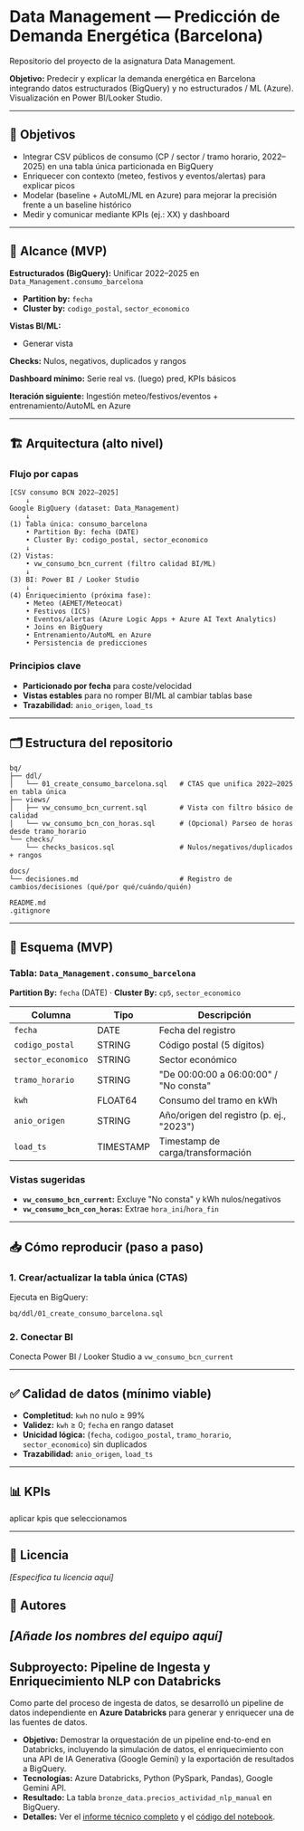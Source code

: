 # Data Management — Predicción de Demanda Energética (Barcelona)

Repositorio del proyecto de la asignatura Data Management.

**Objetivo:** Predecir y explicar la demanda energética en Barcelona integrando datos estructurados (BigQuery) y no estructurados / ML (Azure). Visualización en Power BI/Looker Studio.

---

## 🎯 Objetivos

- Integrar CSV públicos de consumo (CP / sector / tramo horario, 2022–2025) en una tabla única particionada en BigQuery
- Enriquecer con contexto (meteo, festivos y eventos/alertas) para explicar picos
- Modelar (baseline + AutoML/ML en Azure) para mejorar la precisión frente a un baseline histórico
- Medir y comunicar mediante KPIs (ej.: XX) y dashboard

---

## 🧩 Alcance (MVP)

**Estructurados (BigQuery):** Unificar 2022–2025 en `Data_Management.consumo_barcelona` 
- **Partition by:** `fecha`
- **Cluster by:** `codigo_postal`, `sector_economico`

**Vistas BI/ML:**
- Generar vista

**Checks:** Nulos, negativos, duplicados y rangos

**Dashboard mínimo:** Serie real vs. (luego) pred, KPIs básicos

**Iteración siguiente:** Ingestión meteo/festivos/eventos + entrenamiento/AutoML en Azure

---

## 🏗️ Arquitectura (alto nivel)

### Flujo por capas

```
[CSV consumo BCN 2022–2025] 
    ↓
Google BigQuery (dataset: Data_Management)
    ↓
(1) Tabla única: consumo_barcelona
    • Partition By: fecha (DATE)
    • Cluster By: codigo_postal, sector_economico
    ↓
(2) Vistas:
    • vw_consumo_bcn_current (filtro calidad BI/ML)
    ↓
(3) BI: Power BI / Looker Studio
    ↓
(4) Enriquecimiento (próxima fase):
    • Meteo (AEMET/Meteocat)
    • Festivos (ICS)
    • Eventos/alertas (Azure Logic Apps + Azure AI Text Analytics)
    • Joins en BigQuery
    • Entrenamiento/AutoML en Azure
    • Persistencia de predicciones
```

### Principios clave

- **Particionado por fecha** para coste/velocidad
- **Vistas estables** para no romper BI/ML al cambiar tablas base
- **Trazabilidad:** `anio_origen`, `load_ts`

---

## 🗂️ Estructura del repositorio

```
bq/
├── ddl/
│   └── 01_create_consumo_barcelona.sql   # CTAS que unifica 2022–2025 en tabla única
├── views/
│   ├── vw_consumo_bcn_current.sql        # Vista con filtro básico de calidad
│   └── vw_consumo_bcn_con_horas.sql      # (Opcional) Parseo de horas desde tramo_horario
└── checks/
    └── checks_basicos.sql                # Nulos/negativos/duplicados + rangos

docs/
└── decisiones.md                         # Registro de cambios/decisiones (qué/por qué/cuándo/quién)

README.md
.gitignore
```


---

## 🧱 Esquema (MVP)

### Tabla: `Data_Management.consumo_barcelona`

**Partition By:** `fecha` (DATE) · **Cluster By:** `cp5`, `sector_economico`

| Columna | Tipo | Descripción |
|---------|------|-------------|
| `fecha` | DATE | Fecha del registro |
| `codigo_postal` | STRING | Código postal (5 dígitos) |
| `sector_economico` | STRING | Sector económico |
| `tramo_horario` | STRING | "De 00:00:00 a 06:00:00" / "No consta" |
| `kwh` | FLOAT64 | Consumo del tramo en kWh |
| `anio_origen` | STRING | Año/origen del registro (p. ej., "2023") |
| `load_ts` | TIMESTAMP | Timestamp de carga/transformación |

### Vistas sugeridas

- **`vw_consumo_bcn_current`:** Excluye "No consta" y kWh nulos/negativos
- **`vw_consumo_bcn_con_horas`:** Extrae `hora_ini`/`hora_fin`

---

## 📥 Cómo reproducir (paso a paso)

### 1. Crear/actualizar la tabla única (CTAS)

Ejecuta en BigQuery: 

```bash
bq/ddl/01_create_consumo_barcelona.sql
```

### 2. Conectar BI

Conecta Power BI / Looker Studio a `vw_consumo_bcn_current`

---

## ✅ Calidad de datos (mínimo viable)

- **Completitud:** `kwh` no nulo ≥ 99%
- **Validez:** `kwh` ≥ 0; `fecha` en rango dataset
- **Unicidad lógica:** (`fecha`, `codigoo_postal`, `tramo_horario`, `sector_economico`) sin duplicados
- **Trazabilidad:** `anio_origen`, `load_ts`

---

## 📊 KPIs

aplicar kpis que seleccionamos


---

## 📝 Licencia

_[Especifica tu licencia aquí]_

## 👤 Autores

_[Añade los nombres del equipo aquí]_
---

## Subproyecto: Pipeline de Ingesta y Enriquecimiento NLP con Databricks

Como parte del proceso de ingesta de datos, se desarrolló un pipeline de datos independiente en **Azure Databricks** para generar y enriquecer una de las fuentes de datos.

- **Objetivo:** Demostrar la orquestación de un pipeline end-to-end en Databricks, incluyendo la simulación de datos, el enriquecimiento con una API de IA Generativa (Google Gemini) y la exportación de resultados a BigQuery.
- **Tecnologías:** Azure Databricks, Python (PySpark, Pandas), Google Gemini API.
- **Resultado:** La tabla `bronze_data.precios_actividad_nlp_manual` en BigQuery.
- **Detalles:** Ver el [informe técnico completo](docs/informe_pipeline_nlp.md) y el [código del notebook](notebooks/databricks/pipeline_databricks_nlp.py).







